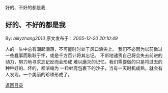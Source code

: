 好的、不好的都是我
## 好的、不好的都是我

By: *billyzhang2010* 原文发布于：*2005-12-20 20:10:49*

 
人的一生中总有潮起潮落，不可能时时处于风口浪尖上。 我们不必因为以前做过一些蠢事而耿耿于怀，或是千方百计将其忘记。
不断地谴责自己将会失去前进的动力，努力地寻求忘记反而会形成 难以磨灭的记忆。我们需要做的只是将过去的种种好的、坏的，都浓缩为
一粒蚌壳包裹下的沙子，当有一天时机成熟，就会有人发现，一个美丽的珍珠形成了。

[返回目录](index.html)
